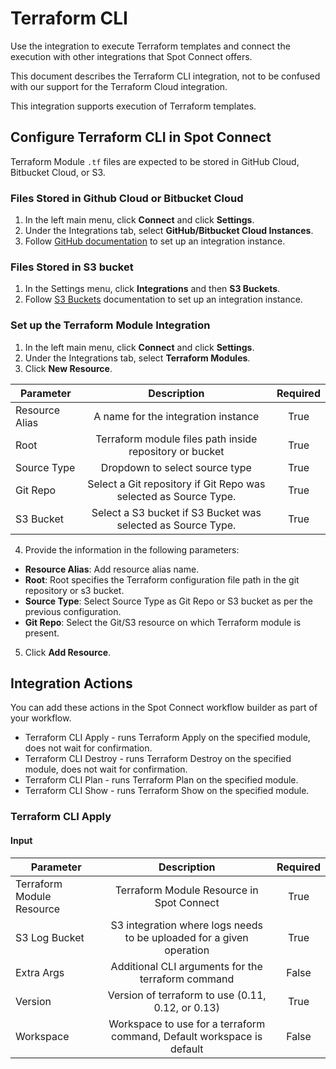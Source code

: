 # Terraform CLI

Use the integration to execute Terraform templates and connect the execution with other integrations that Spot Connect offers. 

This document describes the Terraform CLI integration, not to be confused with our support for the Terraform Cloud integration.  

This integration supports execution of Terraform templates. 

## Configure Terraform CLI in Spot Connect 

Terraform Module `.tf` files are expected to be stored in GitHub Cloud, Bitbucket Cloud, or S3. 

### Files Stored in Github Cloud or Bitbucket Cloud 

1. In the left main menu, click **Connect** and click **Settings**.
2. Under the Integrations tab, select **GitHub/Bitbucket Cloud Instances**. 
3. Follow [GitHub documentation](spot-connect/integrations/git) to set up an integration instance. 

### Files Stored in S3 bucket  

1. In the Settings menu, click **Integrations** and then **S3 Buckets**.  
2. Follow [S3 Buckets](spot-connect/integrations/s3) documentation to set up an integration instance. 

### Set up the Terraform Module Integration  

1. In the left main menu, click **Connect** and click **Settings**.
2. Under the Integrations tab, select **Terraform Modules**. 
3. Click **New Resource**.

|       Parameter      |                                Description                            |      Required  |
|----------------------|:---------------------------------------------------------------------:|:--------------:|
|      Resource Alias  |     A name for the integration instance                               |     True       |
|      Root            |     Terraform module files path inside repository or bucket           |     True       |
|      Source Type     |     Dropdown to select source type                                    |     True       |
|      Git Repo        |     Select a Git repository if Git Repo was selected as Source Type.  |     True       |
|      S3 Bucket       |     Select a S3 bucket if S3 Bucket was selected as Source Type.      |     True       |

4. Provide the information in the following parameters: 

* **Resource Alias**: Add resource alias name. 
* **Root**: Root specifies the Terraform configuration file path in the git repository or s3 bucket. 
* **Source Type**: Select Source Type as Git Repo or S3 bucket as per the previous configuration. 
* **Git Repo**: Select the Git/S3 resource on which Terraform module is present. 

5. Click **Add Resource**.

## Integration Actions 

You can add these actions in the Spot Connect workflow builder as part of your workflow. 

* Terraform CLI Apply - runs Terraform Apply on the specified module, does not wait for confirmation. 
* Terraform CLI Destroy - runs Terraform Destroy on the specified module, does not wait for confirmation. 
* Terraform CLI Plan - runs Terraform Plan on the specified module. 
* Terraform CLI Show - runs Terraform Show on the specified module.

### Terraform CLI Apply

#### Input 

|       Parameter                 |                                    Description                               |      Required  |
|---------------------------------|:----------------------------------------------------------------------------:|:--------------:|
|      Terraform Module Resource  |     Terraform Module Resource in Spot Connect                                |     True       |
|      S3 Log Bucket              |     S3 integration where logs needs to be uploaded for a given operation     |     True       |
|      Extra Args                 |     Additional CLI arguments for the terraform command                       |     False      |
|      Version                    |     Version of terraform to use (0.11, 0.12, or 0.13)                        |     True       |
|      Workspace                  |     Workspace to use for a terraform command, Default workspace is default   |     False      |
